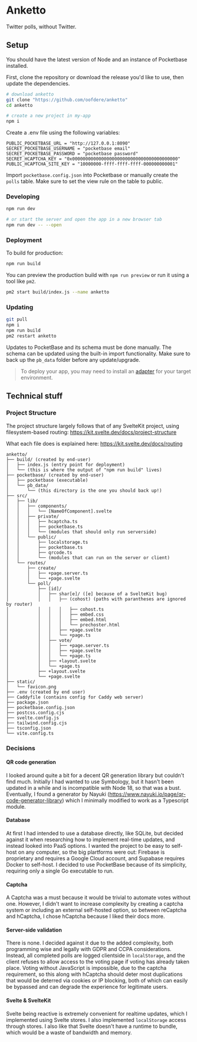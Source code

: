 # Anketto
Twitter polls, without Twitter.

## Setup
You should have the latest version of Node and an instance of Pocketbase installed.

First, clone the repository or download the release you'd like to use, then update the dependencies.

```bash
# download anketto
git clone "https://github.com/oofdere/anketto"
cd anketto

# create a new project in my-app
npm i
```

Create a .env file using the following variables:
```
PUBLIC_POCKETBASE_URL = "http://127.0.0.1:8090"
SECRET_POCKETBASE_USERNAME = "pocketbase email"
SECRET_POCKETBASE_PASSWORD = "pocketbase password"
SECRET_HCAPTCHA_KEY = "0x0000000000000000000000000000000000000000"
PUBLIC_HCAPTCHA_SITE_KEY = "10000000-ffff-ffff-ffff-000000000001"
```

Import `pocketbase.config.json` into Pocketbase or manually create the `polls` table. Make sure to set the view rule on the table to public.

### Developing
```bash
npm run dev

# or start the server and open the app in a new browser tab
npm run dev -- --open
```

### Deployment
To build for production:

```bash
npm run build
```

You can preview the production build with `npm run preview` or run it using a tool like `pm2`.

```bash
pm2 start build/index.js --name anketto
```

### Updating

```bash
git pull
npm i
npm run build
pm2 restart anketto
```

Updates to PocketBase and its schema must be done manually. The schema can be updated using the built-in import functionality. Make sure to back up the `pb_data` folder before any update/upgrade.

> To deploy your app, you may need to install an [adapter](https://kit.svelte.dev/docs/adapters) for your target environment.

## Technical stuff
### Project Structure

The project structure largely follows that of any SvelteKit project, using filesystem-based routing: https://kit.svelte.dev/docs/project-structure

What each file does is explained here: https://kit.svelte.dev/docs/routing

```
anketto/
├── build/ (created by end-user)
│   ├── index.js (entry point for deployment)
│   └── (this is where the output of "npm run build" lives)
├── pocketbase/ (created by end-user)
│   ├── pocketbase (executable)
│   └── pb_data/
│       └── (this directory is the one you should back up!)
├── src/
│   ├── lib/
│   │   ├── components/
│   │   │   └── [NameOfComponent].svelte
│   │   ├── private/
│   │   │   ├── hcaptcha.ts
│   │   │   ├── pocketbase.ts
│   │   │   └── (modules that should only run serverside)
│   │   └── public/
│   │       ├── localstorage.ts
│   │       ├── pocketbase.ts
│   │       ├── qrcode.ts
│   │       └── (modules that can run on the server or client)
│   └── routes/
│       ├── create/
│       │   ├── +page.server.ts
│       │   └── +page.svelte
│       └── poll/
│           ├── [id]/
│           │   ├── shar[e]/ ([e] because of a SvelteKit bug)
│           │   │   ├── (cohost) (paths with parantheses are ignored by router)
│           │   │   │   ├── cohost.ts
│           │   │   │   ├── embed.css
│           │   │   │   ├── embed.html
│           │   │   │   └── prechoster.html
│           │   │   ├── +page.svelte
│           │   │   └── +page.ts
│           │   ├── vote/
│           │   │   ├── +page.server.ts
│           │   │   ├── +page.svelte
│           │   │   └── +page.ts
│           │   ├── +layout.svelte
│           │   └── +page.ts
│           ├── +layout.svelte
│           └── +page.svelte  
├── static/
│   └── favicon.png
├── .env (created by end user)
├── Caddyfile (contains config for Caddy web server)
├── package.json
├── pocketbase.config.json
├── postcss.config.cjs
├── svelte.config.js
├── tailwind.config.cjs
├── tsconfig.json
└── vite.config.ts
```

### Decisions
#### QR code generation
I looked around quite a bit for a decent QR generation library but couldn't find much. Initially I had wanted to use Symbology, but it hasn't been updated in a while and is incompatible with Node 18, so that was a bust. Eventually, I found a generator by Nayuki (https://www.nayuki.io/page/qr-code-generator-library) which I minimally modified to work as a Typescript module.

#### Database
At first I had intended to use a database directly, like SQLite, but decided against it when researching how to implement real-time updates, and instead looked into PaaS options. I wanted the project to be easy to self-host on any computer, so the big plartforms were out: Firebase is proprietary and requires a Google Cloud account, and Supabase requires Docker to self-host. I decided to use PocketBase because of its simplicity, requiring only a single Go executable to run.

#### Captcha
A Captcha was a must because it would be trivial to automate votes without one. However, I didn't want to increase complexity by creating a captcha system or including an external self-hosted option, so between reCaptcha and hCaptcha, I chose hCaptcha because I liked their docs more.

#### Server-side validation
There is none. I decided against it due to the added complexity, both programming wise and legally with GDPR and CCPA considerations. Instead, all completed polls are logged clientside in `localStorage`, and the client refuses to allow access to the voting page if voting has already taken place. Voting without JavaScript is impossible, due to the captcha requirement, so this along with hCaptcha should deter most duplications that would be deterred via cookies or IP blocking, both of which can easily be bypassed and can degrade the experience for legitimate users.

#### Svelte & SvelteKit
Svelte being reactive is extremely convenient for realtime updates, which I implemented using Svelte stores. I also implemented `localStorage` access through stores. I also like that Svelte doesn't have a runtime to bundle, which would be a waste of bandwidth and memory.